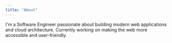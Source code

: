 ```yaml
---
title: "About"
---
```


I'm a Software Engineer passionate about building modern web applications and cloud architecture. Currently working on making the web more accessible and user-friendly. 